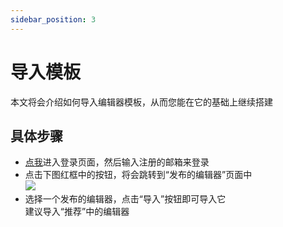 ```yaml
---
sidebar_position: 3
---
```


# 导入模板

本文将会介绍如何导入编辑器模板，从而您能在它的基础上继续搭建


## 具体步骤

- [点我](https://meta3d-local-9gacdhjl439cff76-1302358347.tcloudbaseapp.com/Login)进入登录页面，然后输入注册的邮箱来登录
- 点击下图红框中的按钮，将会跳转到“发布的编辑器”页面中   
![](/img/导入模板/导入模板.jpg)
- 选择一个发布的编辑器，点击“导入”按钮即可导入它    
建议导入“推荐”中的编辑器


